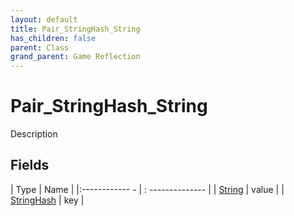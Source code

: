```yaml
---
layout: default
title: Pair_StringHash_String
has_children: false
parent: Class
grand_parent: Game Reflection
---
```

# Pair_StringHash_String
Description 

## Fields
| Type | Name |
|:------------ - | : -------------- |
| [String](game-reflection/components/string.md) | value |
| [StringHash](game-reflection/classes/string_hash.md) | key |
